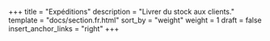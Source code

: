 +++
title = "Expéditions"
description = "Livrer du stock aux clients."
template = "docs/section.fr.html"
sort_by = "weight"
weight = 1
draft = false
insert_anchor_links = "right"
+++
